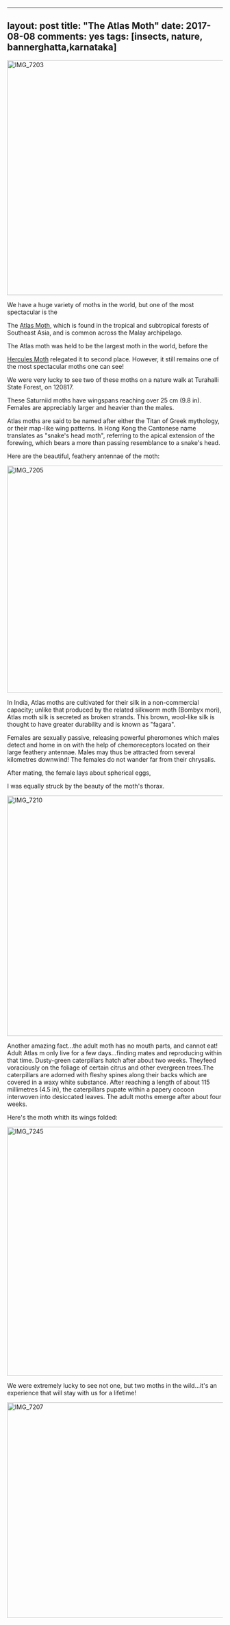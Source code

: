 ---
layout: post
title: "The Atlas Moth"
date:   2017-08-08
comments: yes
tags: [insects, nature, bannerghatta,karnataka]
 ---
 <a data-flickr-embed="true"  href="https://www.flickr.com/photos/86494503@N00/36370992912/in/album-72157684936846094/" title="IMG_7203"><img src="https://farm5.staticflickr.com/4343/36370992912_6499523cd4_c.jpg" width="800" height="548" alt="IMG_7203"></a>
 
 We have a huge variety of moths in the world, but one of the most spectacular is the
  
 The [Atlas Moth](https://en.wikipedia.org/wiki/Attacus_atlas), which is found in the tropical and subtropical forests of Southeast Asia, and is common across the Malay archipelago.
 
 The Atlas moth was held to be the largest moth in the world, before the 
 
 [Hercules Moth](https://en.wikipedia.org/wiki/Coscinocera_hercules) relegated it to second place. However, it still remains one of the most spectacular moths one can see!
 
 We were very lucky to see two of these moths on a nature walk at Turahalli State Forest, on 120817.
 
 These Saturniid moths have wingspans  reaching over 25 cm (9.8 in). Females are appreciably larger and heavier than the males.
 
 Atlas moths are said to be named after either the Titan of Greek mythology, or their map-like wing patterns. In Hong Kong the Cantonese name translates as "snake's head moth", referring to the apical extension of the forewing, which bears a more than passing resemblance to a snake's head.
 
Here are the beautiful, feathery antennae of the moth:

<a data-flickr-embed="true"  href="https://www.flickr.com/photos/86494503@N00/36370995492/in/album-72157684936846094/" title="IMG_7205"><img src="https://farm5.staticflickr.com/4366/36370995492_0d9d188a70_c.jpg" width="800" height="530" alt="IMG_7205"></a>

In India, Atlas moths are cultivated for their silk in a non-commercial capacity; unlike that produced by the related silkworm moth (Bombyx mori), Atlas moth silk is secreted as broken strands. This brown, wool-like silk is thought to have greater durability and is known as "fagara".

Females are sexually passive, releasing powerful pheromones which males detect and home in on with the help of chemoreceptors located on their large feathery antennae. Males may thus be attracted from several kilometres downwind! The females do not wander far from their chrysalis.

After mating, the female lays about spherical eggs,

I was equally struck by the beauty of the moth's thorax.

<a data-flickr-embed="true"  href="https://www.flickr.com/photos/86494503@N00/36142842580/in/album-72157684936846094/" title="IMG_7210"><img src="https://farm5.staticflickr.com/4334/36142842580_a21d326234_c.jpg" width="800" height="561" alt="IMG_7210"></a>

Another amazing fact...the adult moth has no mouth parts, and cannot eat! Adult Atlas m only live for a few days...finding mates and reproducing within that time. Dusty-green caterpillars hatch after about two weeks. Theyfeed voraciously on the foliage of certain citrus and other evergreen trees.The caterpillars are adorned with fleshy spines along their backs which are covered in a waxy white substance. After reaching a length of about 115 millimetres (4.5 in), the caterpillars pupate within a papery cocoon interwoven into desiccated leaves. The adult moths emerge after about four weeks.
  
 Here's the moth whith its wings folded:
 
 <a data-flickr-embed="true"  href="https://www.flickr.com/photos/86494503@N00/36404441711/in/dateposted-friend/" title="IMG_7245"><img src="https://farm5.staticflickr.com/4402/36404441711_1ecaef03c7_c.jpg" width="800" height="581" alt="IMG_7245"></a>
 
 We were extremely lucky to see not one, but two moths in the wild...it's an experience that will stay with us for a lifetime!
 
 <a data-flickr-embed="true"  href="https://www.flickr.com/photos/86494503@N00/36370998552/in/album-72157684936846094/" title="IMG_7207"><img src="https://farm5.staticflickr.com/4386/36370998552_3c990784f3_c.jpg" width="800" height="503" alt="IMG_7207"></a>
 
